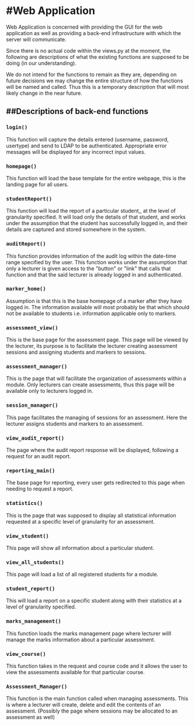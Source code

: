 #Web Application
====================
Web Application is concerned with providing the GUI for the web application as well as providing a back-end infrastructure with which the server will communicate. 

Since there is no actual code within the views.py at the moment, the following are descriptions of what the existing functions are supposed to be doing (in our understanding). 

We do not intend for the functions to remain as they are, depending on future decisions we may change the entire structure of how the functions will be named and called. Thus this is a temporary description that will most likely change in the near future.

##Descriptions of back-end functions
-------------------------------------
### `login()`
This function will capture the details entered (username, password, usertype) and send to LDAP to be
authenticated. Appropriate error messages will be displayed for any incorrect input values.

### `homepage()`
This function will load the base template for the entire webpage, this is the landing page for all users.

### `studentReport()`
This function will load the report of a particular student,, at the level of granularity specified. It will load only the details of that student, and works under the assumption that the student has successfully logged in, and their details are captured and stored somewhere in the system.

### `auditReport()`
This function provides information of the audit log within the date-time range specified by the user. This function works under the assumption that only a lecturer is given access to the "button" or "link" that calls that function and that the said lecturer is already logged in and authenticated.

### `marker_home()`
Assumption is that this is the base homepage of a marker after they have logged in. The information available will most probably be that which should not be available to students i.e. information applicable only to markers.

### `assessment_view()`
This is the base page for the assessment page. This page will be viewed by the lecturer, its purpose is to facilitate the lecturer creating assessment sessions and assigning students and markers to sessions.

### `assessment_manager()`
This is the page that will facilitate the organization of assessments within a module. Only lecturers can create assessments, thus this page will be available only to lecturers logged in. 

### `session_manager()`
This page facilitates the managing of sessions for an assessment. Here the lecturer assigns students and markers to an assessment.

### `view_audit_report()`
The page where the audit report response will be displayed, following a request for an audit report.

### `reporting_main()`
The base page for reporting, every user gets redirected to this page when needing to request a report.

### `statistics()`
This is the page that was supposed to display all statistical information requested at a specific level of granularity for an assessment.

### `view_student()`
This page will show all information about a particular student.

### `view_all_students()`
This page will load a list of all registered students for a module.

### `student_report()`
This will load a report on a specific student along with their statistics at a level of granularity specified.

### `marks_management()`
This function loads the marks management page where lecturer willl manage the marks information about a particular assessment.

### `view_course()`
This function takes in the request and course  code and it allows the user to view the assessments available for that particular course.

### `Assessment_Manager()`
This function is the main function called when managing assessments. This is where a lecturer will create, delete and edit the contents of an assessment. (Possibly the page where sessions may be allocated to an assessment as well)





